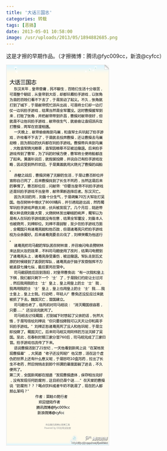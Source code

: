 ```yaml
---
title: '大话三国志'
categories: 转载
tags: [恶搞]
date: 2013-05-01 10:58:00
image: /usr/uploads/2013/05/1894882685.png
---
```

这是才擦的早期作品。（才擦微博：腾讯@fyc009cc，新浪@cyfcc）

![大话三国志](../../../../usr/uploads/2013/05/1894882685.png)
